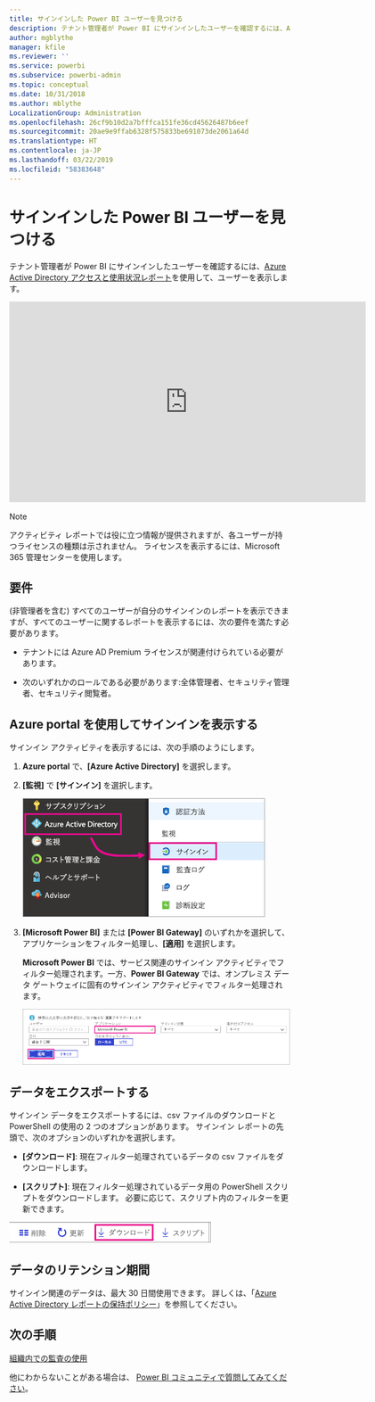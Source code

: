```yaml
---
title: サインインした Power BI ユーザーを見つける
description: テナント管理者が Power BI にサインインしたユーザーを確認するには、Azure Active Directory アクセスと使用状況レポートを使用して、ユーザーを表示します。
author: mgblythe
manager: kfile
ms.reviewer: ''
ms.service: powerbi
ms.subservice: powerbi-admin
ms.topic: conceptual
ms.date: 10/31/2018
ms.author: mblythe
LocalizationGroup: Administration
ms.openlocfilehash: 26cf9b10d2a7bfffca151fe36cd45626487b6eef
ms.sourcegitcommit: 20ae9e9ffab6328f575833be691073de2061a64d
ms.translationtype: HT
ms.contentlocale: ja-JP
ms.lasthandoff: 03/22/2019
ms.locfileid: "58383648"
---
```

# <a name="find-power-bi-users-that-have-signed-in"></a>サインインした Power BI ユーザーを見つける

テナント管理者が Power BI にサインインしたユーザーを確認するには、[Azure Active Directory アクセスと使用状況レポート](/azure/active-directory/reports-monitoring/concept-sign-ins)を使用して、ユーザーを表示します。

<iframe width="640" height="360" src="https://www.youtube.com/embed/1AVgh9w9VM8?showinfo=0" frameborder="0" allowfullscreen></iframe>

> [!NOTE]
> アクティビティ レポートでは役に立つ情報が提供されますが、各ユーザーが持つライセンスの種類は示されません。 ライセンスを表示するには、Microsoft 365 管理センターを使用します。

## <a name="requirements"></a>要件

(非管理者を含む) すべてのユーザーが自分のサインインのレポートを表示できますが、すべてのユーザーに関するレポートを表示するには、次の要件を満たす必要があります。

* テナントには Azure AD Premium ライセンスが関連付けられている必要があります。

* 次のいずれかのロールである必要があります:全体管理者、セキュリティ管理者、セキュリティ閲覧者。

## <a name="use-the-azure-portal-to-view-sign-ins"></a>Azure portal を使用してサインインを表示する

サインイン アクティビティを表示するには、次の手順のようにします。

1. **Azure portal** で、**[Azure Active Directory]** を選択します。

1. **[監視]** で **[サインイン]** を選択します。
   
    ![Azure AD のサインイン](media/service-admin-access-usage/azure-portal-sign-ins.png)

1. **[Microsoft Power BI]** または **[Power BI Gateway]** のいずれかを選択して、アプリケーションをフィルター処理し、**[適用]** を選択します。

    **Microsoft Power BI** では、サービス関連のサインイン アクティビティでフィルター処理されます。一方、**Power BI Gateway** では、オンプレミス データ ゲートウェイに固有のサインイン アクティビティでフィルター処理されます。
   
    ![サインインでフィルター処理する](media/service-admin-access-usage/sign-in-filter.png)

## <a name="export-the-data"></a>データをエクスポートする

サインイン データをエクスポートするには、csv ファイルのダウンロードと PowerShell の使用の 2 つのオプションがあります。 サインイン レポートの先頭で、次のオプションのいずれかを選択します。

* **[ダウンロード]**: 現在フィルター処理されているデータの csv ファイルをダウンロードします。

* **[スクリプト]**: 現在フィルター処理されているデータ用の PowerShell スクリプトをダウンロードします。 必要に応じて、スクリプト内のフィルターを更新できます。

![csv ファイルまたはスクリプトをダウンロードする](media/service-admin-access-usage/download-sign-in-data-csv.png)

## <a name="data-retention"></a>データのリテンション期間

サインイン関連のデータは、最大 30 日間使用できます。 詳しくは、「[Azure Active Directory レポートの保持ポリシー](/azure/active-directory/reports-monitoring/reference-reports-data-retention)」を参照してください。

## <a name="next-steps"></a>次の手順

[組織内での監査の使用](service-admin-auditing.md)

他にわからないことがある場合は、 [Power BI コミュニティで質問してみてください](https://community.powerbi.com/)。

